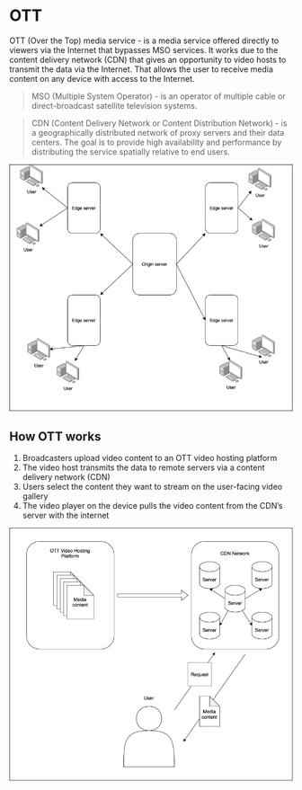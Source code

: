 # OTT

OTT (Over the Top) media service - is a media service offered directly to viewers via the Internet that bypasses MSO services. It works due to the content delivery network (CDN) that gives an opportunity to video hosts to transmit the data via the Internet. That allows the user to receive media content on any device with access to the Internet. 

> MSO (Multiple System Operator) - is an operator of multiple cable or direct-broadcast satellite television systems.

> CDN (Content Delivery Network or Content Distribution Network) - is a geographically distributed network of proxy servers and their data centers. The goal is to provide high availability and performance by distributing the service spatially relative to end users.

![CDN](/en/alta/ott/img/CDR-disc.png)

## How OTT works

1. Broadcasters upload video content to an OTT video hosting platform
2. The video host transmits the data to remote servers via a content delivery network (CDN)
3. Users select the content they want to stream on the user-facing video gallery
4. The video player on the device pulls the video content from the CDN’s server with the internet

![OTT](/en/alta/ott/img/OTT.png)